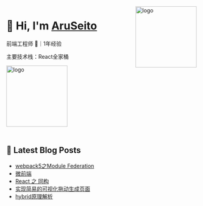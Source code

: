 
<img src="https://github-readme-stats.vercel.app/api?username=AruSeito&show_icons=true&title_color=fff&icon_color=79ff97&text_color=9f9f9f&bg_color=151515" alt="logo" height="160" align="right" style="margin: 5px; margin-bottom: 20px;" />

# 👋 Hi, I'm [AruSeito](https://aruseito.github.io/)

前端工程师 🤖｜1年经验 

主要技术栈：React全家桶

<img src="https://github-profile-trophy.vercel.app/?username=AruSeito&column=7" alt="logo" height="160" align="center" style="margin: auto; margin-bottom: 20px;" />


## 📕 Latest Blog Posts

<!-- BLOG-POST-LIST:START -->
- [webpack5之Module Federation](https://aruseito.github.io/article/b60a0549/)
- [微前端](https://aruseito.github.io/article/3b97e6/)
- [React 之 同构](https://aruseito.github.io/article/529a2369/)
- [实现简易的可视化拖动生成页面](https://aruseito.github.io/article/71eb139c/)
- [hybrid原理解析](https://aruseito.github.io/article/e4052a99/)
<!-- BLOG-POST-LIST:END -->





